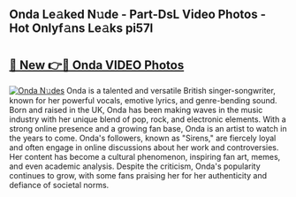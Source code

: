 ## Onda Le𝚊ked N𝚞de - Part-DsL Video Photos - Hot Onlyf𝚊ns Le𝚊ks pi57l

# <h2><a href="http://ac33978.deff.icu/?id=Onda">🔗 New 👉🔴 Onda VIDEO Photos</a></h2>

[![Onda N𝚞des](https://i.imgur.com/rIISA9y.gif)](http://ac33978.deff.icu/?id=Onda)
Onda is a talented and versatile British singer-songwriter, known for her powerful vocals, emotive lyrics, and genre-bending sound. Born and raised in the UK, Onda has been making waves in the music industry with her unique blend of pop, rock, and electronic elements. With a strong online presence and a growing fan base, Onda is an artist to watch in the years to come. Onda's followers, known as "Sirens," are fiercely loyal and often engage in online discussions about her work and controversies. Her content has become a cultural phenomenon, inspiring fan art, memes, and even academic analysis. Despite the criticism, Onda's popularity continues to grow, with some fans praising her for her authenticity and defiance of societal norms.

